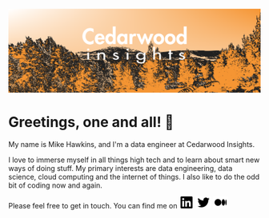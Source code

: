 <!-- Cedarwood Image Header -->

![Cedarwood Insights Image](/assets/cedarwood.png)

<!-- Greetings -->

# Greetings, one and all! 👋

My name is Mike Hawkins, and I'm a data engineer at Cedarwood Insights.

I love to immerse myself in all things high tech and to learn about smart new ways of doing stuff. My primary interests are data engineering, data science, cloud computing and the internet of things. I also like to do the odd bit of coding now and again.

Please feel free to get in touch. You can find me on
[![LinkedIn](/assets/linkedinpadded.png)](https://www.linkedin.com/in/michaeljackhawkins/)
[![Twitter](assets/twitterpadded.png)](https://twitter.com/CWInsights)
[![Medium](assets/mediumpadded.png)](https://medium.com/@mjhawkins)



<!---
CedarwoodInsights/CedarwoodInsights is a ✨ special ✨ repository because its `README.md` (this file) appears on your GitHub profile.
You can click the Preview link to take a look at your changes.
--->
